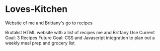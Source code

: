 # Loves-Kitchen
Website of me and Brittany's go to recipes

Brutalist HTML website with a list of recipes me and Brittany Use
Current Goal: 3 Recipes
Future Goal: CSS and Javascript integration to plan out a weekly meal prep and
grocery list